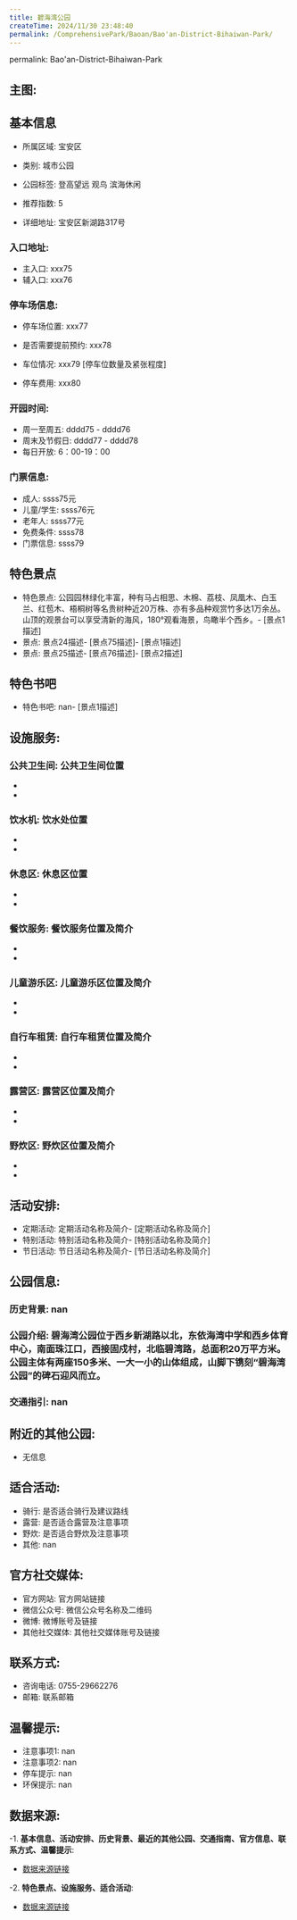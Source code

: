 ```yaml
---
title: 碧海湾公园
createTime: 2024/11/30 23:48:40
permalink: /ComprehensivePark/Baoan/Bao'an-District-Bihaiwan-Park/
---
```

permalink: Bao'an-District-Bihaiwan-Park
<!-- ## 游玩路径: -->

## 主图:
<ImageCard
image="https://cgj.sz.gov.cn/img/4/4005/4005799/10774862.png"
title= "碧海湾公园"
description= "碧海湾公园位于西乡新湖路以北，东依海湾中学和西乡体育中心，南面珠江口，西接固戍村，北临碧湾路，总面积20万平方米。公园主体有两座150多米、一大一小的山体组成，"
date="2024/11/30"
href="/"
author="深圳公园"
/>

## 基本信息

- 所属区域: 宝安区

- 类别: 城市公园

- 公园标签: 登高望远 观鸟 滨海休闲

- 推荐指数: 5

- 详细地址: 宝安区新湖路317号

### 入口地址:
- 主入口: xxx75
- 辅入口: xxx76
### 停车场信息:
- 停车场位置: xxx77

- 是否需要提前预约: xxx78

- 车位情况: xxx79 [停车位数量及紧张程度]

- 停车费用: xxx80

### 开园时间:
- 周一至周五: dddd75 - dddd76
- 周末及节假日: dddd77 - dddd78
- 每日开放: 6：00-19：00

### 门票信息:
- 成人: ssss75元
- 儿童/学生: ssss76元
- 老年人: ssss77元
- 免费条件: ssss78
- 门票信息: ssss79
## 特色景点
- 特色景点: 公园园林绿化丰富，种有马占相思、木棉、荔枝、凤凰木、白玉兰、红苞木、梧桐树等名贵树种近20万株、亦有多品种观赏竹多达1万余丛。山顶的观景台可以享受清新的海风，180°观看海景，鸟瞰半个西乡。- [景点1描述]
- 景点: 景点24描述- [景点75描述]- [景点1描述]
- 景点: 景点25描述- [景点76描述]- [景点2描述]
## 特色书吧
- 特色书吧: nan- [景点1描述]
## 设施服务:
### 公共卫生间: 公共卫生间位置
- 
- 
### 饮水机: 饮水处位置
- 
- 
### 休息区: 休息区位置
- 
- 
### 餐饮服务: 餐饮服务位置及简介
- 
- 
### 儿童游乐区: 儿童游乐区位置及简介
- 
- 
### 自行车租赁: 自行车租赁位置及简介
- 
- 
### 露营区: 露营区位置及简介
- 
- 
### 野炊区: 野炊区位置及简介

- 
- 
## 活动安排:
- 定期活动: 定期活动名称及简介- [定期活动名称及简介]
- 特别活动: 特别活动名称及简介- [特别活动名称及简介]
- 节日活动: 节日活动名称及简介- [节日活动名称及简介]
## 公园信息:
### 历史背景: nan
### 公园介绍: 碧海湾公园位于西乡新湖路以北，东依海湾中学和西乡体育中心，南面珠江口，西接固戍村，北临碧湾路，总面积20万平方米。公园主体有两座150多米、一大一小的山体组成，山脚下镌刻“碧海湾公园”的碑石迎风而立。
### 交通指引: nan

## 附近的其他公园:
- 无信息

## 适合活动:
- 骑行: 是否适合骑行及建议路线
- 露营: 是否适合露营及注意事项
- 野炊: 是否适合野炊及注意事项
- 其他: nan

## 官方社交媒体:
- 官方网站: 官方网站链接
- 微信公众号: 微信公众号名称及二维码
- 微博: 微博账号及链接
- 其他社交媒体: 其他社交媒体账号及链接

## 联系方式:
- 咨询电话: 0755-29662276
- 邮箱: 联系邮箱

## 温馨提示:
- 注意事项1: nan
- 注意事项2: nan
- 停车提示: nan
- 环保提示: nan

## 数据来源:
-1. **基本信息、活动安排、历史背景、最近的其他公园、交通指南、官方信息、联系方式、温馨提示**:
- [数据来源链接](https://cgj.sz.gov.cn/xsmh/gysz/csgy/content/post_10774862.html)

-2. **特色景点、设施服务、适合活动**:
- [数据来源链接](https://cgj.sz.gov.cn/xsmh/gysz/csgy/content/post_10774862.html)

